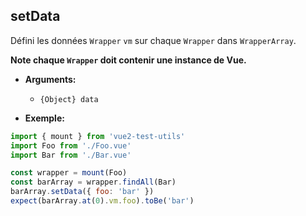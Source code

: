 ## setData

Défini les données `Wrapper` `vm` sur chaque `Wrapper` dans `WrapperArray`.

**Note chaque `Wrapper` doit contenir une instance de Vue.**

- **Arguments:**

  - `{Object} data`

- **Exemple:**

```js
import { mount } from 'vue2-test-utils'
import Foo from './Foo.vue'
import Bar from './Bar.vue'

const wrapper = mount(Foo)
const barArray = wrapper.findAll(Bar)
barArray.setData({ foo: 'bar' })
expect(barArray.at(0).vm.foo).toBe('bar')
```
